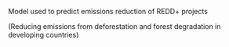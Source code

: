Model used to predict emissions reduction of REDD+ projects

(Reducing emissions from deforestation and forest degradation in developing countries)
